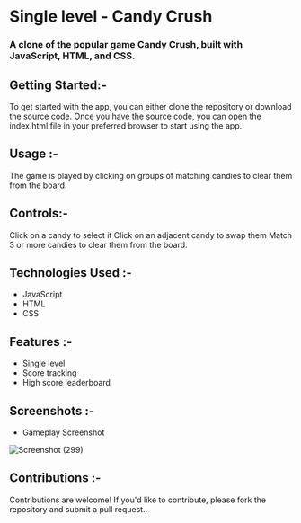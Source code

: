 # Single level - Candy Crush
### A clone of the popular game Candy Crush, built with JavaScript, HTML, and CSS.

## Getting Started:-

To get started with the app, you can either clone the repository or download the source code. Once you have the source code, you can open the index.html file in your preferred browser to start using the app.

## Usage :-

The game is played by clicking on groups of matching candies to clear them from the board.

## Controls:-

Click on a candy to select it
Click on an adjacent candy to swap them
Match 3 or more candies to clear them from the board.

## Technologies Used :-
- JavaScript
- HTML
- CSS

## Features :-
- Single level
- Score tracking
- High score leaderboard

## Screenshots :-
- Gameplay Screenshot





 ![Screenshot (299)](https://user-images.githubusercontent.com/124812926/230157983-7ed0972a-7889-4ddd-8512-176e3f614c2d.png)





## Contributions :-
Contributions are welcome! If you'd like to contribute, please fork the repository and submit a pull request..
